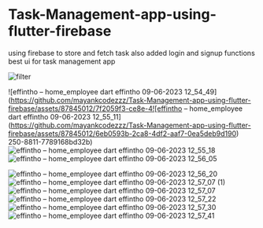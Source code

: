 # Task-Management-app-using-flutter-firebase
using firebase to store and fetch task also added login and signup functions best ui for task management app

![filter](https://github.com/mayankcodezzz/Task-Management-app-using-flutter-firebase/assets/87845012/ddecd163-8924-4ad1-be9f-4301dacb2938)




![effintho – home_employee dart  effintho  09-06-2023 12_54_49](https://github.com/mayankcodezzz/Task-Management-app-using-flutter-firebase/assets/87845012/7f2059f3-ce8e-4![effintho – home_employee dart  effintho  09-06-2023 12_55_11](https://github.com/mayankcodezzz/Task-Management-app-using-flutter-firebase/assets/87845012/6eb0593b-2ca8-4df2-aaf7-0ea5deb9d190)
250-8811-7789168bd32b)
![effintho – home_employee dart  effintho  09-06-2023 12_55_18](https://github.com/mayankcodezzz/Task-Management-app-using-flutter-firebase/assets/87845012/d4935871-7c65-4616-991d-7bf2e47eeef0)
![effintho – home_employee dart  effintho  09-06-2023 12_56_05](https://github.com/mayankcodezzz/Task-Management-app-using-flutter-firebase/assets/87845012/ee14faf3-8b90-4049-a35a-dc07a1cfad8f)

![effintho – home_employee dart  effintho  09-06-2023 12_56_20](https://github.com/mayankcodezzz/Task-Management-app-using-flutter-firebase/assets/87845012/69d34a32-6ca9-42c4-abf0-423d19e404a9)
![effintho – home_employee dart  effintho  09-06-2023 12_57_07 (1)](https://github.com/mayankcodezzz/Task-Management-app-using-flutter-firebase/assets/87845012/737247d0-af0c-4289-83c1-ae48368b2a5a)
![effintho – home_employee dart  effintho  09-06-2023 12_57_07](https://github.com/mayankcodezzz/Task-Management-app-using-flutter-firebase/assets/87845012/da26cff0-78c6-4fcc-8856-21dfb6d4202f)
![effintho – home_employee dart  effintho  09-06-2023 12_57_22](https://github.com/mayankcodezzz/Task-Management-app-using-flutter-firebase/assets/87845012/ac34471a-a578-410c-86b7-9892a93b9fb0)
![effintho – home_employee dart  effintho  09-06-2023 12_57_30](https://github.com/mayankcodezzz/Task-Management-app-using-flutter-firebase/assets/87845012/89a477a1-c4fe-4828-b083-c416c433d95a)
![effintho – home_employee dart  effintho  09-06-2023 12_57_41](https://github.com/mayankcodezzz/Task-Management-app-using-flutter-firebase/assets/87845012/0e801ac1-27f5-4b15-822b-5bb138b5da99)
